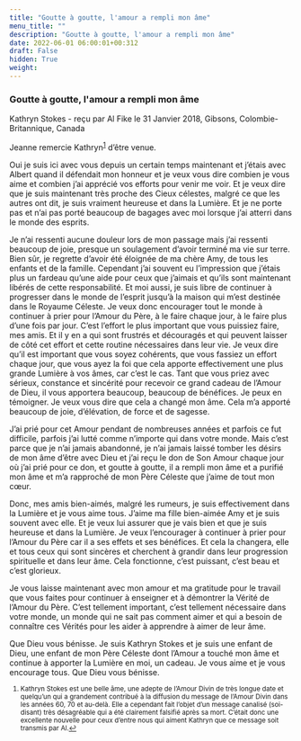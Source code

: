 ```yaml
---
title: "Goutte à goutte, l'amour a rempli mon âme"
menu_title: ""
description: "Goutte à goutte, l'amour a rempli mon âme"
date: 2022-06-01 06:00:01+00:312
draft: False
hidden: True
weight:
---
```

### Goutte à goutte, l'amour a rempli mon âme

Kathryn Stokes - reçu par Al Fike le 31 Janvier 2018, Gibsons, Colombie-Britannique, Canada

Jeanne remercie Kathryn<sup id=”a1”>[1](#f1)</sup> d’être venue.

Oui je suis ici avec vous depuis un certain temps maintenant et j’étais avec Albert quand il défendait mon honneur et je veux vous dire combien je vous aime et combien j’ai apprécié vos efforts pour venir me voir. Et je veux dire que je suis maintenant très proche des Cieux célestes, malgré ce que les autres ont dit, je suis vraiment heureuse et dans la Lumière. Et je ne porte pas et n’ai pas porté beaucoup de bagages avec moi lorsque j’ai atterri dans le monde des esprits.

Je n’ai ressenti aucune douleur lors de mon passage mais j’ai ressenti beaucoup de joie, presque un soulagement d’avoir terminé ma vie sur terre. Bien sûr, je regrette d’avoir été éloignée de ma chère Amy, de tous les enfants et de la famille. Cependant j’ai souvent eu l’impression que j’étais plus un fardeau qu’une aide pour ceux que j’aimais et qu’ils sont maintenant libérés de cette responsabilité. Et moi aussi, je suis libre de continuer à progresser dans le monde de l’esprit jusqu’à la maison qui m’est destinée dans le Royaume Céleste. Je veux donc encourager tout le monde à continuer à prier pour l’Amour du Père, à le faire chaque jour, à le faire plus d’une fois par jour. C’est l’effort le plus important que vous puissiez faire, mes amis. Et il y en a qui sont frustrés et découragés et qui peuvent laisser de côté cet effort et cette routine nécessaires dans leur vie. Je veux dire qu’il est important que vous soyez cohérents, que vous fassiez un effort chaque jour, que vous ayez la foi que cela apporte effectivement une plus grande Lumière à vos âmes, car c’est le cas. Tant que vous priez avec sérieux, constance et sincérité pour recevoir ce grand cadeau de l’Amour de Dieu, il vous apportera beaucoup, beaucoup de bénéfices. Je peux en témoigner. Je veux vous dire que cela a changé mon âme. Cela m’a apporté beaucoup de joie, d’élévation, de force et de sagesse.

J’ai prié pour cet Amour pendant de nombreuses années et parfois ce fut difficile, parfois j’ai lutté comme n’importe qui dans votre monde. Mais c’est parce que je n’ai jamais abandonné, je n’ai jamais laissé tomber les désirs de mon âme d’être avec Dieu et j’ai reçu le don de Son Amour chaque jour où j’ai prié pour ce don, et goutte à goutte, il a rempli mon âme et a purifié mon âme et m’a rapproché de mon Père Céleste que j’aime de tout mon cœur.

Donc, mes amis bien-aimés, malgré les rumeurs, je suis effectivement dans la Lumière et je vous aime tous. J’aime ma fille bien-aimée Amy et je suis souvent avec elle. Et je veux lui assurer que je vais bien et que je suis heureuse et dans la Lumière. Je veux l’encourager à continuer à prier pour l’Amour du Père car il a ses effets et ses bénéfices. Et cela la changera, elle et tous ceux qui sont sincères et cherchent à grandir dans leur progression spirituelle et dans leur âme. Cela fonctionne, c’est puissant, c’est beau et c’est glorieux.

Je vous laisse maintenant avec mon amour et ma gratitude pour le travail que vous faites pour continuer à enseigner et à démontrer la Vérité de l’Amour du Père. C’est tellement important, c’est tellement nécessaire dans votre monde, un monde qui ne sait pas comment aimer et qui a besoin de connaître ces Vérités pour les aider à apprendre à aimer de leur âme.

Que Dieu vous bénisse. Je suis Kathryn Stokes et je suis une enfant de Dieu, une enfant de mon Père Céleste dont l’Amour a touché mon âme et continue à apporter la Lumière en moi, un cadeau. Je vous aime et je vous encourage tous. Que Dieu vous bénisse.
<small>

1. <large id=”f1”> Kathryn Stokes est une belle âme, une adepte de l’Amour Divin de très longue date et quelqu’un qui a grandement contribué à la diffusion du message de l’Amour Divin dans les années 60, 70 et au-delà. Elle a cependant fait l’objet d’un message canalisé (soi-disant) très désagréable qui a été clairement falsifié après sa mort. C’était donc une excellente nouvelle pour ceux d’entre nous qui aiment Kathryn que ce message soit transmis par Al.[↩](#a1)





